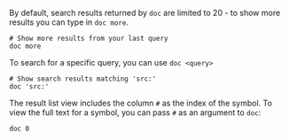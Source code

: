 By default, search results returned by `doc` are limited to 20 - to show more results you can type in `doc more`.

```nushell
# Show more results from your last query
doc more
```

To search for a specific query, you can use `doc <query>`

```nushell
# Show search results matching 'src:'
doc 'src:'
```

The result list view includes the column `#` as the index of the symbol. To view the full text for a symbol, you can pass `#` as an argument to `doc`:

```nushell
doc 0
```
